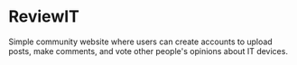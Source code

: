 # ReviewIT
Simple community website where users can create accounts to upload posts, make comments, and vote other people's opinions about IT devices.

